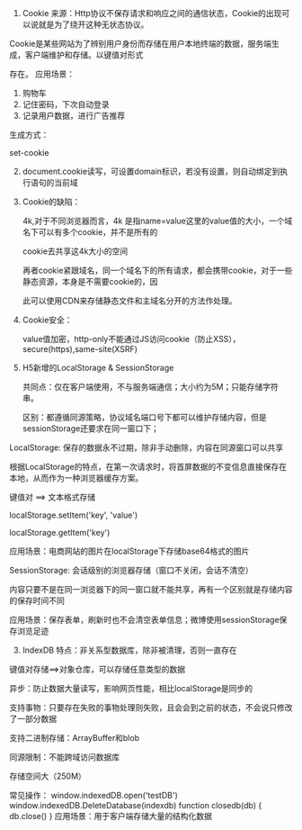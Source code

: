 1. Cookie
    来源：Http协议不保存请求和响应之间的通信状态，Cookie的出现可以说就是为了绕开这种无状态协议。
  
  Cookie是某些网站为了辨别用户身份而存储在用户本地终端的数据，服务端生成，客户端维护和存储。以键值对形式
  
  存在。
  应用场景：
  
  1. 购物车
  2. 记住密码，下次自动登录
  3. 记录用户数据，进行广告推荐
  
  生成方式：
  
  set-cookie
  
  2. document.cookie读写，可设置domain标识，若没有设置，则自动绑定到执行语句的当前域

  3. Cookie的缺陷：

       4k,对于不同浏览器而言，4k 是指name=value这里的value值的大小，一个域名下可以有多个cookie，并不是所有的

       cookie去共享这4k大小的空间

       再者cookie紧跟域名，同一个域名下的所有请求，都会携带cookie，对于一些静态资源，本身是不需要cookie的，因

       此可以使用CDN来存储静态文件和主域名分开的方法作处理。

5. Cookie安全：

     value值加密，http-only不能通过JS访问cookie（防止XSS），secure(https),same-site(XSRF)

6. H5新增的LocalStorage & SessionStorage

     共同点：仅在客户端使用，不与服务端通信；大小约为5M；只能存储字符串。

     区别：都遵循同源策略，协议域名端口号下都可以维护存储内容，但是sessionStorage还要求在同一窗口下；

  LocalStorage: 保存的数据永不过期，除非手动删除，内容在同源窗口可以共享

  根据LocalStorage的特点，在第一次请求时，将首屏数据的不变信息直接保存在本地，从而作为一种浏览器缓存方案。

  键值对 ==> 文本格式存储

  localStorage.setItem('key', 'value')

  localStorage.getItem('key')

  应用场景：电商网站的图片在localStorage下存储base64格式的图片

  SessionStorage: 会话级别的浏览器存储（窗口不关闭，会话不清空）

  内容只要不是在同一浏览器下的同一窗口就不能共享，再有一个区别就是存储内容的保存时间不同

  应用场景：保存表单，刷新时也不会清空表单信息；微博使用sessionStorage保存浏览足迹

3. IndexDB
    特点：非关系型数据库，除非被清理，否则一直存在

  键值对存储==>对象仓库，可以存储任意类型的数据

  异步：防止数据大量读写，影响网页性能，相比localStorage是同步的

  支持事物：只要存在失败的事物处理则失败，且会会到之前的状态，不会说只修改了一部分数据

  支持二进制存储：ArrayBuffer和blob

  同源限制：不能跨域访问数据库

  存储空间大（250M）

  常见操作：
  window.indexedDB.open('testDB')
  window.indexedDB.DeleteDatabase(indexdb)
  function closedb(db) {
    db.close()
  }
  应用场景：用于客户端存储大量的结构化数据